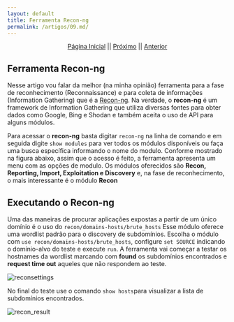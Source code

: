 ```yaml
---
layout: default
title: Ferramenta Recon-ng
permalink: /artigos/09.md/
---
```

  
  
<p align="center">
 <a href="https://carineconstantino.github.io/cybersecurity/">Página Inicial</a>
 || 
 <a href="https://carineconstantino.github.io/cybersecurity/">Próximo</a>  
 || 
 <a href="https://carineconstantino.github.io/cybersecurity/artigos/08.md">Anterior</a>   
</p>

## Ferramenta Recon-ng

Nesse artigo vou falar da melhor (na minha opinião) ferramenta para a fase de reconhecimento (Reconnaissance) e para coleta de informações (Information Gathering) que é a [Recon-ng](https://github.com/lanmaster53/recon-ng). Na verdade, o **recon-ng** é um framework de Information Gathering que utiliza diversas fontes para obter dados como Google, Bing e Shodan e também aceita o uso de API para alguns módulos.

Para acessar o **recon-ng** basta digitar ```recon-ng``` na linha de comando e em seguida digite ```show modules``` para ver todos os módulos disponíveis ou faça uma busca específica informando o nome do modulo. Conforme mostrado na figura abaixo, assim que o acesso é feito, a ferramenta apresenta um menu com as opções de modulo. Os módulos oferecidos são **Recon, Reporting, Import, Exploitation e Discovery** e, na fase de reconhecimento, o mais interessante é o módulo **Recon**

## Executando o Recon-ng

Uma das maneiras de procurar aplicações expostas a partir de um único domínio é o uso do ```recon/domains-hosts/brute_hosts``` Esse módulo oferece uma wordlist padrão para o discovery de subdomínios. Escolha o módulo com ```use recon/domains-hosts/brute_hosts```, configure ```set SOURCE``` indicando o domínio-alvo do teste e execute ```run```. A ferramenta vai começar a testar os hostnames da wordlist marcando com **found** os subdomínios encontrados e **request time out** aqueles que não respondem ao teste. 

![reconsettings](https://carineconstantino.github.io/cybersecurity/artigos/imagens/reconsettings.png)

No final do teste use o comando ```show hosts```para visualizar a lista de subdomínios encontrados. 

![recon_result](https://carineconstantino.github.io/cybersecurity/artigos/imagens/recon_result.png)
